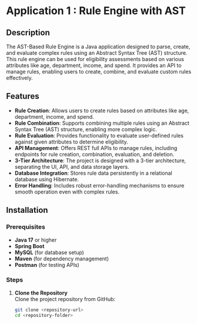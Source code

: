 # Application 1 : Rule Engine with AST

## Description
The AST-Based Rule Engine is a Java application designed to parse, create, and evaluate complex rules using an Abstract Syntax Tree (AST) structure. This rule engine can be used for eligibility assessments based on various attributes like age, department, income, and spend. It provides an API to manage rules, enabling users to create, combine, and evaluate custom rules effectively.

## Features

- **Rule Creation**: Allows users to create rules based on attributes like age, department, income, and spend.
- **Rule Combination**: Supports combining multiple rules using an Abstract Syntax Tree (AST) structure, enabling more complex logic.
- **Rule Evaluation**: Provides functionality to evaluate user-defined rules against given attributes to determine eligibility.
- **API Management**: Offers REST full APIs to manage rules, including endpoints for rule creation, combination, evaluation, and deletion.
- **3-Tier Architecture**: The project is designed with a 3-tier architecture, separating the UI, API, and data storage layers.
- **Database Integration**: Stores rule data persistently in a relational database using Hibernate.
- **Error Handling**: Includes robust error-handling mechanisms to ensure smooth operation even with complex rules.

## Installation

### Prerequisites
- **Java 17** or higher
- **Spring Boot**
- **MySQL** (for database setup)
- **Maven** (for dependency management)
- **Postman** (for testing APIs)

### Steps

1. **Clone the Repository**  
   Clone the project repository from GitHub:
   ```bash
   git clone <repository-url>
   cd <repository-folder>
